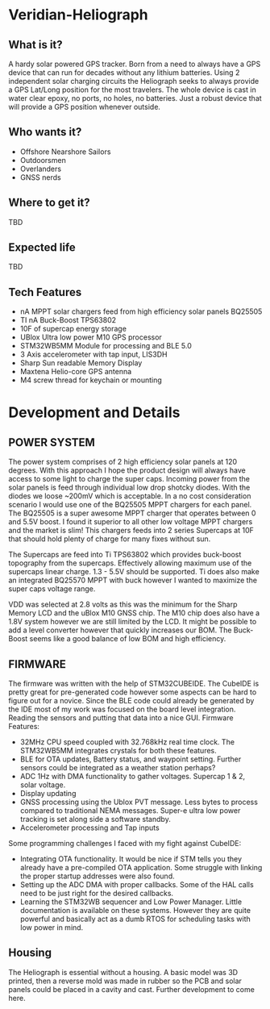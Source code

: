 # Veridian-Heliograph
## What is it?
A hardy solar powered GPS tracker. Born from a need to always have a GPS device that can run for decades without any lithium batteries.
Using 2 independent solar charging circuits the Heliograph seeks to always provide a GPS Lat/Long position for the most travelers.
The whole device is cast in water clear epoxy, no ports, no holes, no batteries. Just a robust device that will provide a GPS position whenever outside.

## Who wants it?
- Offshore Nearshore Sailors
- Outdoorsmen
- Overlanders
- GNSS nerds

## Where to get it?
TBD

## Expected life
TBD

## Tech Features
- nA MPPT solar chargers feed from high efficiency solar panels BQ25505
- TI nA Buck-Boost TPS63802
- 10F of supercap energy storage
- UBlox Ultra low power M10 GPS processor
- STM32WB5MM Module for processing and BLE 5.0
- 3 Axis accelerometer with tap input, LIS3DH 
- Sharp Sun readable Memory Display
- Maxtena Helio-core GPS antenna
- M4 screw thread for keychain or mounting

# Development and Details

## POWER SYSTEM
The power system comprises of 2 high efficiency solar panels at 120 degrees.  With this approach I hope the product design will always have access to some light to charge the super caps. Incoming power from the solar panels is feed through individual low drop shotcky diodes. With the diodes we loose ~200mV which is acceptable. In a no cost consideration scenario I would use one of the BQ25505 MPPT chargers for each panel. The BQ25505 is a super awesome MPPT charger that operates between 0 and 5.5V boost. I found it superior to all other low voltage MPPT chargers and the market is slim! This chargers feeds into 2 series Supercaps at 10F that should hold plenty of charge for many fixes without sun.

The Supercaps are feed into Ti TPS63802 which provides buck-boost topography from the supercaps. Effectively allowing maximum use of the supercaps linear charge. 1.3 - 5.5V should be supported. Ti does also make an integrated BQ25570 MPPT with buck however I wanted to maximize the super caps voltage range.

VDD was selected at 2.8 volts as this was the minimum for the Sharp Memory LCD and the uBlox M10 GNSS chip. The M10 chip does also have a 1.8V system however we are still limited by the LCD. It might be possible to add a level converter however that quickly increases our BOM. The Buck-Boost seems like a good balance of low BOM and high efficiency.

## FIRMWARE
The firmware was written with the help of STM32CUBEIDE. The CubeIDE is pretty great for pre-generated code however some aspects can be hard to figure out for a novice. Since the BLE code could already be generated by the IDE most of my work was focused on the board level integration. Reading the sensors and putting that data into a nice GUI.
Firmware Features:
-	32MHz CPU speed coupled with 32.768kHz real time clock. The STM32WB5MM integrates crystals for both these features.
-	BLE for OTA updates, Battery status, and waypoint setting. Further sensors could be integrated as a weather station perhaps?
-	ADC 1Hz with DMA functionality to gather voltages. Supercap 1 & 2, solar voltage.
-	Display updating
-	GNSS processing using the Ublox PVT message. Less bytes to process compared to traditional NEMA messages. Super-e ultra low power tracking is set along side a software standby.
-	Accelerometer processing and Tap inputs

Some programming challenges I faced with my fight against CubeIDE:
-	Integrating OTA functionality. It would be nice if STM tells you they already have a pre-compiled OTA application. Some struggle with linking the proper startup addresses were also found. 
-	Setting up the ADC DMA with proper callbacks. Some of the HAL calls need to be just right for the desired callbacks.
-	Learning the STM32WB sequencer and Low Power Manager. Little documentation is available on these systems. However they are quite powerful and basically act as a dumb RTOS for scheduling tasks with low power in mind. 

## Housing
The Heliograph is essential without a housing. A basic model was 3D printed, then a reverse mold was made in rubber so the PCB and solar panels could be placed in a cavity and cast. Further development to come here. 

